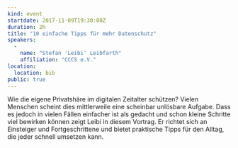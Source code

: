 ```yaml
---
kind: event
startdate: 2017-11-09T19:30:00Z
duration: 2h
title: "10 einfache Tipps für mehr Datenschutz"
speakers:
  -
    name: "Stefan 'Leibi' Leibfarth"
    affiliation: "CCCS e.V."
location:
  location: bib
public: true
---
```

Wie die eigene Privatshäre im digitalen Zeitalter schützen? Vielen Menschen scheint dies mittlerweile eine scheinbar unlösbare Aufgabe.
Dass es jedoch in vielen Fällen einfacher ist als gedacht und schon kleine Schritte viel bewirken können zeigt Leibi in diesem Vortrag.
Er richtet sich an Einsteiger und Fortgeschrittene und bietet praktische Tipps für den Alltag, die jeder schnell umsetzen kann.
